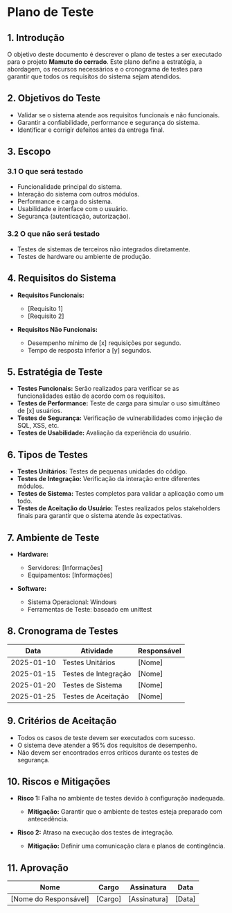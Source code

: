 # Plano de Teste

## 1. Introdução

O objetivo deste documento é descrever o plano de testes a ser executado para o projeto **Mamute do cerrado**. Este plano define a estratégia, a abordagem, os recursos necessários e o cronograma de testes para garantir que todos os requisitos do sistema sejam atendidos.

## 2. Objetivos do Teste

- Validar se o sistema atende aos requisitos funcionais e não funcionais.
- Garantir a confiabilidade, performance e segurança do sistema.
- Identificar e corrigir defeitos antes da entrega final.

## 3. Escopo

### 3.1 O que será testado
- Funcionalidade principal do sistema.
- Interação do sistema com outros módulos.
- Performance e carga do sistema.
- Usabilidade e interface com o usuário.
- Segurança (autenticação, autorização).

### 3.2 O que não será testado
- Testes de sistemas de terceiros não integrados diretamente.
- Testes de hardware ou ambiente de produção.

## 4. Requisitos do Sistema

- **Requisitos Funcionais:** 
  - [Requisito 1]
  - [Requisito 2]
  
- **Requisitos Não Funcionais:** 
  - Desempenho mínimo de [x] requisições por segundo.
  - Tempo de resposta inferior a [y] segundos.

## 5. Estratégia de Teste

- **Testes Funcionais:** Serão realizados para verificar se as funcionalidades estão de acordo com os requisitos.
- **Testes de Performance:** Teste de carga para simular o uso simultâneo de [x] usuários.
- **Testes de Segurança:** Verificação de vulnerabilidades como injeção de SQL, XSS, etc.
- **Testes de Usabilidade:** Avaliação da experiência do usuário.

## 6. Tipos de Testes

- **Testes Unitários:** Testes de pequenas unidades do código.
- **Testes de Integração:** Verificação da interação entre diferentes módulos.
- **Testes de Sistema:** Testes completos para validar a aplicação como um todo.
- **Testes de Aceitação do Usuário:** Testes realizados pelos stakeholders finais para garantir que o sistema atende às expectativas.

## 7. Ambiente de Teste

- **Hardware:**
  - Servidores: [Informações]
  - Equipamentos: [Informações]
  
- **Software:**
  - Sistema Operacional: Windows
  - Ferramentas de Teste: baseado em unittest

## 8. Cronograma de Testes

| Data       | Atividade                           | Responsável |
|------------|-------------------------------------|-------------|
| 2025-01-10 | Testes Unitários                    | [Nome]      |
| 2025-01-15 | Testes de Integração                | [Nome]      |
| 2025-01-20 | Testes de Sistema                   | [Nome]      |
| 2025-01-25 | Testes de Aceitação                 | [Nome]      |

## 9. Critérios de Aceitação

- Todos os casos de teste devem ser executados com sucesso.
- O sistema deve atender a 95% dos requisitos de desempenho.
- Não devem ser encontrados erros críticos durante os testes de segurança.

## 10. Riscos e Mitigações

- **Risco 1:** Falha no ambiente de testes devido à configuração inadequada.
  - **Mitigação:** Garantir que o ambiente de testes esteja preparado com antecedência.
  
- **Risco 2:** Atraso na execução dos testes de integração.
  - **Mitigação:** Definir uma comunicação clara e planos de contingência.

## 11. Aprovação

| Nome               | Cargo         | Assinatura      | Data       |
|--------------------|---------------|-----------------|------------|
| [Nome do Responsável] | [Cargo]      | [Assinatura]    | [Data]     |

